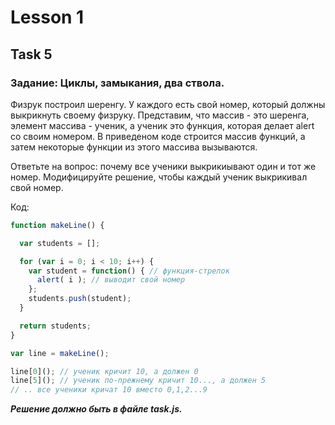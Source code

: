 # Lesson 1
## Task 5

### Задание: Циклы, замыкания, два ствола.

Физрук построил шеренгу. У каждого есть свой номер, который должны выкрикнуть своему физруку.
Представим, что массив - это шеренга, элемент массива - ученик, а ученик это функция, которая делает alert со своим номером.
В приведеном коде строится массив функций, а затем некоторые функции из этого массива вызываются.

Ответьте на вопрос: почему все ученики выкрикиывают один и тот же номер. Модифицируйте решение, чтобы каждый ученик выкрикивал свой номер.

Код:
```js
function makeLine() {

  var students = [];

  for (var i = 0; i < 10; i++) {
    var student = function() { // функция-стрелок
      alert( i ); // выводит свой номер
    };
    students.push(student);
  }

  return students;
}

var line = makeLine();

line[0](); // ученик кричит 10, а должен 0
line[5](); // ученик по-прежнему кричит 10..., а должен 5
// .. все ученики кричат 10 вместо 0,1,2...9
```

***Решение должно быть в файле task.js.***